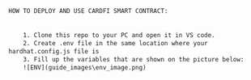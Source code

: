                                                                         HOW TO DEPLOY AND USE CARDFI SMART CONTRACT:


        1. Clone this repo to your PC and open it in VS code.
        2. Create .env file in the same location where your hardhat.config.js file is
        3. Fill up the variables that are shown on the picture below:
        ![ENV](guide_images\env_image.png)
